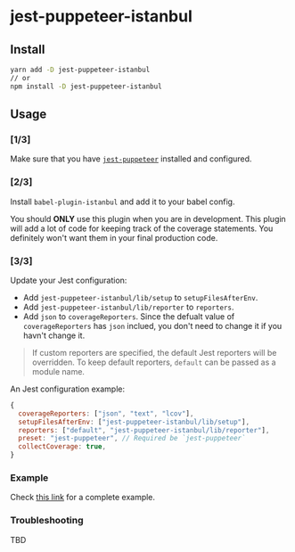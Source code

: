 # jest-puppeteer-istanbul

## Install

```bash
yarn add -D jest-puppeteer-istanbul
// or
npm install -D jest-puppeteer-istanbul
```

## Usage

### [1/3]

Make sure that you have [`jest-puppeteer`](https://github.com/smooth-code/jest-puppeteer) installed and configured.

### [2/3]

Install `babel-plugin-istanbul` and add it to your babel config.

You should **ONLY** use this plugin when you are in development. This plugin will add a lot of code for keeping track of the coverage statements. You definitely won't want them in your final production code.

### [3/3]

Update your Jest configuration:

- Add `jest-puppeteer-istanbul/lib/setup` to `setupFilesAfterEnv`.
- Add `jest-puppeteer-istanbul/lib/reporter` to `reporters`.
- Add `json` to `coverageReporters`. Since the defualt value of `coverageReporters` has `json` inclued, you don't need to change it if you havn't change it.

> If custom reporters are specified, the default Jest reporters will be overridden. To keep default reporters, `default` can be passed as a module name.

An Jest configuration example:
```js
{
  coverageReporters: ["json", "text", "lcov"],
  setupFilesAfterEnv: ["jest-puppeteer-istanbul/lib/setup"],
  reporters: ["default", "jest-puppeteer-istanbul/lib/reporter"],
  preset: "jest-puppeteer", // Required be `jest-puppeteer`
  collectCoverage: true,
}
```

### Example

Check [this link](https://github.com/ocavue/jest-puppeteer-istanbul/tree/master/example) for a complete example.

### Troubleshooting

TBD
